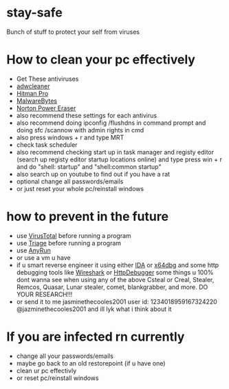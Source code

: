# stay-safe
Bunch of stuff to protect your self from viruses
# How to clean your pc effectively
- Get These antiviruses
- [adwcleaner](https://www.malwarebytes.com/adwcleaner)
- [Hitman Pro](https://www.hitmanpro.com/en-us/downloads)
- [MalwareBytes](https://www.malwarebytes.com)
- [Norton Power Eraser](https://support.norton.com/sp/en/us/home/current/solutions/kb20100824120155EN)
- also recommend these settings for each antivirus
- also recommend doing ipconfig /flushdns in command prompt and doing sfc /scannow with admin rights in cmd
- also press windows + r and type MRT
- check task scheduler
- also recommend checking start up in task manager and registy editor (search up registy editor startup locations online) and type press win + r and do "shell: startup" and "shell:common startup"
- also search up on youtube to find out if you have a rat
- optional change all passwords/emails
- or just reset your whole pc/reinstall windows
# how to prevent in the future
- use [VirusTotal](https://www.virustotal.com/gui/home/upload) before running a program
- use [Triage](https://tri.age) before running a program
- use [AnyRun](https://any.run)
- or use a vm u have
- if u smart reverse engineer it using either [IDA](https://hex-rays.com/ida-free/) or [x64dbg](https://x64dbg.com) and some http debugging tools like [Wireshark](https://www.wireshark.org) or [HttpDebugger](https://www.httpdebugger.com) some things u 100% dont wanna see when using any of the above Csteal or Creal, Stealer, Remcos, Quasar, Lunar stealer, comet, blankgrabber, and more. DO YOUR RESEARCH!!!
- or send it to me jasminethecooles2001 user id: 1234018959167324220 @jazminethecooles2001 and ill lyk what i think about it 
# If you are infected rn currently
- change all your passwords/emails
- maybe go back to an old restorepoint (if u have one)
- clean ur pc effectivly
- or reset pc/reinstall windows
